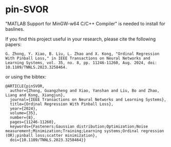 # pin-SVOR

"MATLAB Support for MinGW-w64 C/C++ Compiler" is needed to install for baslines.

If you find this project useful in your research, please cite the following papers:
```
G. Zhong, Y. Xiao, B. Liu, L. Zhao and X. Kong, "Ordinal Regression With Pinball Loss," in IEEE Transactions on Neural Networks and Learning Systems, vol. 35, no. 8, pp. 11246-11260, Aug. 2024, doi: 10.1109/TNNLS.2023.3258464.
```

or using the bibtex:

```
@ARTICLE{pinSVOR,
  author={Zhong, Guangzheng and Xiao, Yanshan and Liu, Bo and Zhao, Liang and Kong, Xiangjun},
  journal={IEEE Transactions on Neural Networks and Learning Systems}, 
  title={Ordinal Regression With Pinball Loss}, 
  year={2024},
  volume={35},
  number={8},
  pages={11246-11260},
  keywords={Fasteners;Gaussian distribution;Optimization;Noise measurement;Minimization;Training;Learning systems;Ordinal regression (OR);pinball loss;scatter minimization},
  doi={10.1109/TNNLS.2023.3258464}}
```
